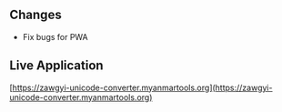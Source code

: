 ## Changes

* Fix bugs for PWA

## Live Application

[https://zawgyi-unicode-converter.myanmartools.org](https://zawgyi-unicode-converter.myanmartools.org)
